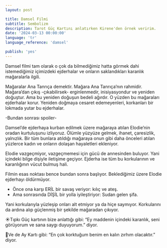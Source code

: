 ```yaml
---
layout: post

title: Damsel Filmi
subtitle: Sembolizm
description: Tarot Güç Kartını anlatırken Kirene'den örnek veririm.
date: '2024-03-13 00:00:00'
language: 'tr'
language_reference: 'damsel'

publish: 'yes'
---
```

Damsel filmi tam olarak o çok da bilmediğimiz hatta görmek dahi istemediğimiz içimizdeki ejderhalar ve onların saklandıkları karanlık mağaralarla ilgili.

Mağaralar Ana Tanrıça demektir. Mağara Ana Tanrıça’nın rahmidir. Mağara’dan çıkış -çıkabilirsek- erginlenmedir, inisiyasyondur ve yeniden doğuştur. Ama bu yeniden doğuşun bedeli ağırdır. O yüzden bu mağaraları ejderhalar korur. Yeniden doğmaya cesaret edemeyenleri, korkanları bir lokmada yutar bu ejderhalar.

-Bundan sonrası spoiler-

Damsel’de ejderhaya kurban edilmek üzere mağaraya atılan Elodie’nin oradan kurtuluşunu izliyoruz. Ölümle yüzyüze gelmek, ihanet, çaresizlik, yalnızlık. Bir tüm bunlara atıldığı mağaraya onun gibi daha önceleri atılan yüzlerce kadın ve onların dolaşan hayaletleri ekleniyor.

Elodie vazgeçmiyor, vazgeçmemesi için gücü de annesinden buluyor. Yani içindeki bilge dişiyle iletişime geçiyor. Ejderha ise tüm bu korkularının ve karanlığının vücut bulmuş hali.

Filmin esas noktası bence bundan sonra başlıyor. Beklediğimiz üzere Elodie ejderhayı öldürmüyor.
- Önce ona karşı ERİL bir savaş veriyor: kılıç ve ateş.
- Ama sonrasında DİŞİL bir yolla iyileştiriyor: Sudan gelen şifa.

Yani korkularıyla yüzleşip onları alt etmiyor ya da hiçe saymıyor. Korkularını da ardına alıp güçlenmiş bir şekilde mağaradan çıkıyor.

☀️Tıpkı Güç kartının bize anlattığı gibi: “Ey maddenin içindeki karanlık, seni görüyorum ve sana saygı duyuyorum.” diyor.

🌙Ve de Ay Kartı gibi: “En çok korktuğum benim en kalın zırhım olacaktır.” diyor.
